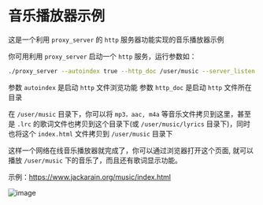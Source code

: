 # 音乐播放器示例

这是一个利用 `proxy_server` 的 `http` 服务器功能实现的音乐播放器示例

你可用利用 `proxy_server` 启动一个 `http` 服务，运行参数如：

``` bash
./proxy_server --autoindex true --http_doc /user/music --server_listen 0.0.0.0:1080
```

参数 `autoindex` 是启动 `http` 文件浏览功能
参数 `http_doc` 是启动 `http` 文件所在目录

在 `/user/music` 目录下，你可以将 `mp3，aac, m4a` 等音乐文件拷贝到这里，甚至是 `.lrc` 的歌词文件也拷贝到这个目录下(或 `/user/music/lyrics` 目录下)，同时也将这个 `index.html` 文件拷贝到 `/user/music` 目录下

这样一个网络在线音乐播放器就完成了，你可以通过浏览器打开这个页面, 就可以播放 `/user/music` 下的音乐了，而且还有歌词显示功能。

示例：https://www.jackarain.org/music/index.html

![image](https://github.com/user-attachments/assets/3910015e-f4d6-4162-912b-8b7594c41d88)